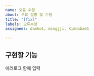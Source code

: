 ```yaml
---
name: 오류 수정
about: 오류 설명 및 수정
title: "[fix]"
labels: 오류수정
assignees: damho1, mingjji, Kimbobae1

---
```


## 구현할 기능
에러로그 함께 입력
